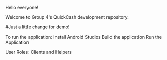 Hello everyone!

Welcome to Group 4's QuickCash development repository.

#Just a little change for demo!

To run the application:
Install Android Studios
Build the application
Run the Application

User Roles: 
Clients and Helpers
